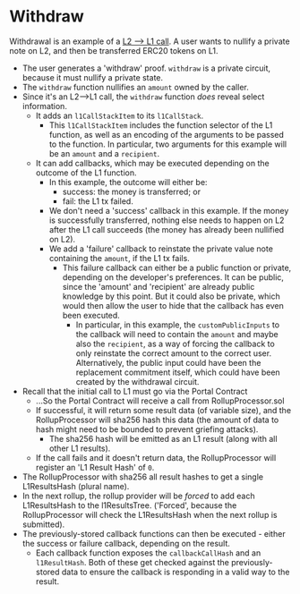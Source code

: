 # Withdraw

Withdrawal is an example of a [L2 --> L1 call](../../architecture/contracts/l1-calls.md#l2----l1-calls). A user wants to nullify a private note on L2, and then be transferred ERC20 tokens on L1.

- The user generates a 'withdraw' proof. `withdraw` is a private circuit, because it must nullify a private state.
- The `withdraw` function nullifies an `amount` owned by the caller.
- Since it's an L2-->L1 call, the `withdraw` function _does_ reveal select information.
  - It adds an `l1CallStackItem` to its `l1CallStack`.
    - This `l1CallStackItem` includes the function selector of the L1 function, as well as an encoding of the arguments to be passed to the function. In particular, two arguments for this example will be an `amount` and a `recipient`.
  - It can add callbacks, which may be executed depending on the outcome of the L1 function.  
    - In this example, the outcome will either be:
      - success: the money is transferred; or
      - fail: the L1 tx failed.
    - We don't need a 'success' callback in this example. If the money is successfully transferred, nothing else needs to happen on L2 after the L1 call succeeds (the money has already been nullified on L2).
    - We add a 'failure' callback to reinstate the private value note containing the `amount`, if the L1 tx fails.
      - This failure callback can either be a public function or private, depending on the developer's preferences. It can be public, since the 'amount' and 'recipient' are already public knowledge by this point. But it could also be private, which would then allow the user to hide that the callback has even been executed.
        - In particular, in this example, the `customPublicInputs` to the callback will need to contain the `amount` and maybe also the `recipient`, as a way of forcing the callback to only reinstate the correct amount to the correct user. Alternatively, the public input could have been the replacement commitment itself, which could have been created by the withdrawal circuit.
- Recall that the initial call to L1 must go via the Portal Contract
  - ...So the Portal Contract will receive a call from RollupProcessor.sol
  - If successful, it will return some result data (of variable size), and the RollupProcessor will sha256 hash this data (the amount of data to hash might need to be bounded to prevent griefing attacks).
    - The sha256 hash will be emitted as an L1 result (along with all other L1 results).
  - If the call fails and it doesn't return data, the RollupProcessor will register an 'L1 Result Hash' of `0`.
- The RollupProcessor with sha256 all result hashes to get a single L1ResultsHash (plural name).
- In the next rollup, the rollup provider will be _forced_ to add each L1ResultsHash to the l1ResultsTree. ('Forced', because the RollupProcessor will check the L1ResultsHash when the next rollup is submitted).
- The previously-stored callback functions can then be executed - either the success or failure callback, depending on the result.
  - Each callback function exposes the `callbackCallHash` and an `l1ResultHash`. Both of these get checked against the previously-stored data to ensure the callback is responding in a valid way to the result.
